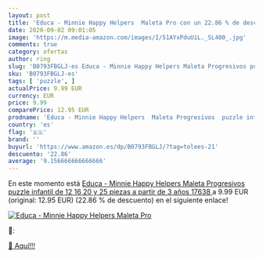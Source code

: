 ```yaml
---
layout: post
title: 'Educa - Minnie Happy Helpers  Maleta Pro con un 22.86 % de descuento'
date: 2020-09-02 09:01:05
image: 'https://m.media-amazon.com/images/I/51AYxPduUiL._SL400_.jpg'
comments: true
category: ofertas
author: ring
slug: 'B0793FBGLJ-es Educa - Minnie Happy Helpers Maleta Progresivos puzzle...'
sku: 'B0793FBGLJ-es'
tags: [ 'puzzle', ]
actualPrice: 9.99 EUR
currency: EUR
price: 9.99
comparePrice: 12.95 EUR
prodname: 'Educa - Minnie Happy Helpers  Maleta Progresivos  puzzle infantil de 12 16 20 y 25 piezas  a partir de 3 años  17638 '
country: 'es'
flag: '🇪🇸'
brand: ''
buyurl: 'https://www.amazon.es/dp/B0793FBGLJ/?tag=tolees-21'
descuento: '22.86'
average: '9.156666666666666'
---
```


En este momento está [Educa - Minnie Happy Helpers  Maleta Progresivos  puzzle infantil de 12 16 20 y 25 piezas  a partir de 3 años  17638 ](https://www.amazon.es/dp/B0793FBGLJ/?tag=tolees-21) a 9.99 EUR (original: 12.95 EUR) (22.86 %  de descuento) en el siguiente enlace!

[![Educa - Minnie Happy Helpers  Maleta Pro](https://m.media-amazon.com/images/I/51AYxPduUiL._SL400_.jpg)](https://www.amazon.es/dp/B0793FBGLJ/?tag=tolees-21)

🔎:


[🛒 Aquí!!!](https://www.amazon.es/dp/B0793FBGLJ/?tag=tolees-21)
